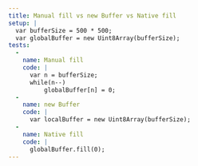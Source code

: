 ```yaml
---
title: Manual fill vs new Buffer vs Native fill
setup: |
  var bufferSize = 500 * 500;
  var globalBuffer = new Uint8Array(bufferSize);
tests:
  -
    name: Manual fill
    code: |
      var n = bufferSize;
      while(n--)
          globalBuffer[n] = 0;
  -
    name: new Buffer
    code: |
      var localBuffer = new Uint8Array(bufferSize);
  -
    name: Native fill
    code: |
      globalBuffer.fill(0);
---
```


